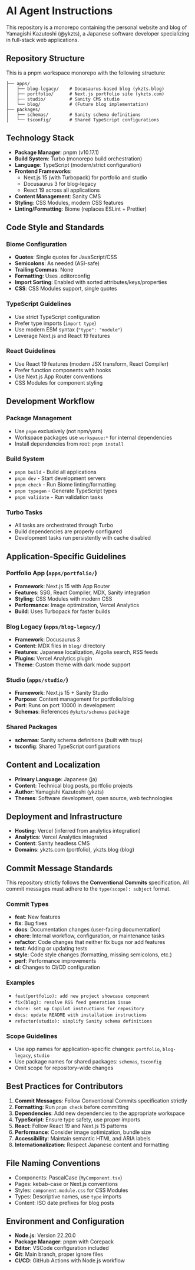 # AI Agent Instructions

This repository is a monorepo containing the personal website and blog of Yamagishi Kazutoshi (@ykzts), a Japanese software developer specializing in full-stack web applications.

## Repository Structure

This is a pnpm workspace monorepo with the following structure:

```
├── apps/
│   ├── blog-legacy/    # Docusaurus-based blog (ykzts.blog)
│   ├── portfolio/      # Next.js portfolio site (ykzts.com)  
│   ├── studio/         # Sanity CMS studio
│   └── blog/           # (Future blog implementation)
├── packages/
│   ├── schemas/        # Sanity schema definitions
│   └── tsconfig/       # Shared TypeScript configurations
```

## Technology Stack

- **Package Manager**: pnpm (v10.17.1)
- **Build System**: Turbo (monorepo build orchestration)
- **Language**: TypeScript (modern/strict configuration)
- **Frontend Frameworks**: 
  - Next.js 15 (with Turbopack) for portfolio and studio
  - Docusaurus 3 for blog-legacy
  - React 19 across all applications
- **Content Management**: Sanity CMS
- **Styling**: CSS Modules, modern CSS features
- **Linting/Formatting**: Biome (replaces ESLint + Prettier)

## Code Style and Standards

### Biome Configuration
- **Quotes**: Single quotes for JavaScript/CSS
- **Semicolons**: As needed (ASI-safe)
- **Trailing Commas**: None
- **Formatting**: Uses .editorconfig
- **Import Sorting**: Enabled with sorted attributes/keys/properties
- **CSS**: CSS Modules support, single quotes

### TypeScript Guidelines
- Use strict TypeScript configuration
- Prefer type imports (`import type`)
- Use modern ESM syntax (`"type": "module"`)
- Leverage Next.js and React 19 features

### React Guidelines  
- Use React 19 features (modern JSX transform, React Compiler)
- Prefer function components with hooks
- Use Next.js App Router conventions
- CSS Modules for component styling

## Development Workflow

### Package Management
- Use `pnpm` exclusively (not npm/yarn)
- Workspace packages use `workspace:*` for internal dependencies
- Install dependencies from root: `pnpm install`

### Build System
- `pnpm build` - Build all applications
- `pnpm dev` - Start development servers
- `pnpm check` - Run Biome linting/formatting
- `pnpm typegen` - Generate TypeScript types
- `pnpm validate` - Run validation tasks

### Turbo Tasks
- All tasks are orchestrated through Turbo
- Build dependencies are properly configured
- Development tasks run persistently with cache disabled

## Application-Specific Guidelines

### Portfolio App (`apps/portfolio/`)
- **Framework**: Next.js 15 with App Router
- **Features**: SSG, React Compiler, MDX, Sanity integration
- **Styling**: CSS Modules with modern CSS
- **Performance**: Image optimization, Vercel Analytics
- **Build**: Uses Turbopack for faster builds

### Blog Legacy (`apps/blog-legacy/`)  
- **Framework**: Docusaurus 3
- **Content**: MDX files in `blog/` directory
- **Features**: Japanese localization, Algolia search, RSS feeds
- **Plugins**: Vercel Analytics plugin
- **Theme**: Custom theme with dark mode support

### Studio (`apps/studio/`)
- **Framework**: Next.js 15 + Sanity Studio
- **Purpose**: Content management for portfolio/blog
- **Port**: Runs on port 10000 in development
- **Schemas**: References `@ykzts/schemas` package

### Shared Packages
- **schemas**: Sanity schema definitions (built with tsup)
- **tsconfig**: Shared TypeScript configurations

## Content and Localization

- **Primary Language**: Japanese (ja)
- **Content**: Technical blog posts, portfolio projects
- **Author**: Yamagishi Kazutoshi (ykzts)
- **Themes**: Software development, open source, web technologies

## Deployment and Infrastructure

- **Hosting**: Vercel (inferred from analytics integration)
- **Analytics**: Vercel Analytics integrated
- **Content**: Sanity headless CMS
- **Domains**: ykzts.com (portfolio), ykzts.blog (blog)

## Commit Message Standards

This repository strictly follows the **Conventional Commits** specification. All commit messages must adhere to the `type(scope): subject` format.

### Commit Types
- **feat**: New features
- **fix**: Bug fixes
- **docs**: Documentation changes (user-facing documentation)
- **chore**: Internal workflow, configuration, or maintenance tasks
- **refactor**: Code changes that neither fix bugs nor add features
- **test**: Adding or updating tests
- **style**: Code style changes (formatting, missing semicolons, etc.)
- **perf**: Performance improvements
- **ci**: Changes to CI/CD configuration

### Examples
- `feat(portfolio): add new project showcase component`
- `fix(blog): resolve RSS feed generation issue`
- `chore: set up Copilot instructions for repository`
- `docs: update README with installation instructions`
- `refactor(studio): simplify Sanity schema definitions`

### Scope Guidelines
- Use app names for application-specific changes: `portfolio`, `blog-legacy`, `studio`
- Use package names for shared packages: `schemas`, `tsconfig`
- Omit scope for repository-wide changes

## Best Practices for Contributors

1. **Commit Messages**: Follow Conventional Commits specification strictly
2. **Formatting**: Run `pnpm check` before committing
3. **Dependencies**: Add new dependencies to the appropriate workspace
4. **TypeScript**: Ensure type safety, use proper imports
5. **React**: Follow React 19 and Next.js 15 patterns
6. **Performance**: Consider image optimization, bundle size
7. **Accessibility**: Maintain semantic HTML and ARIA labels
8. **Internationalization**: Respect Japanese content and formatting

## File Naming Conventions

- Components: PascalCase (`MyComponent.tsx`)
- Pages: kebab-case or Next.js conventions
- Styles: `component.module.css` for CSS Modules
- Types: Descriptive names, use `type` imports
- Content: ISO date prefixes for blog posts

## Environment and Configuration

- **Node.js**: Version 22.20.0
- **Package Manager**: pnpm with Corepack
- **Editor**: VSCode configuration included
- **Git**: Main branch, proper ignore files
- **CI/CD**: GitHub Actions with Node.js workflow
